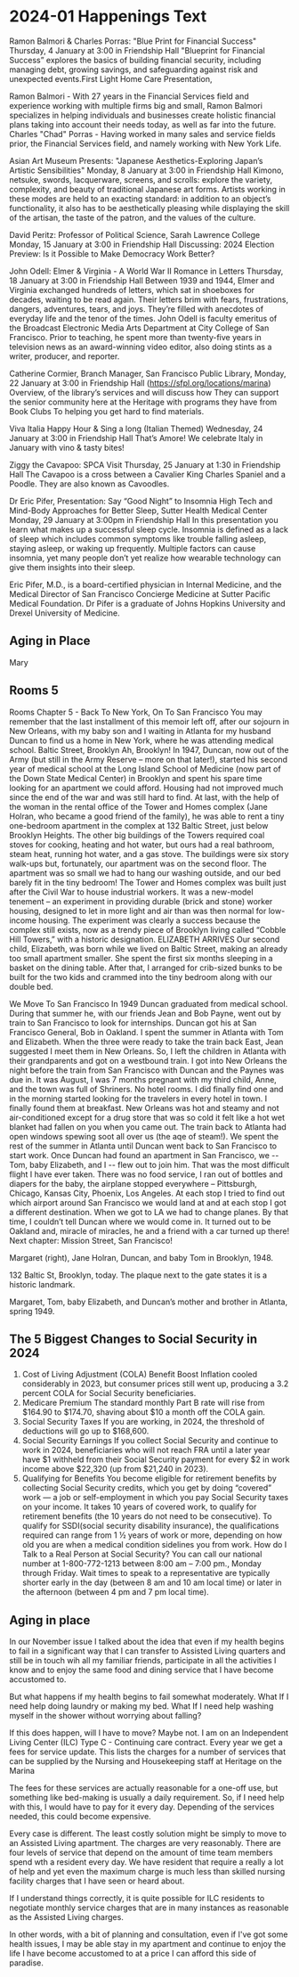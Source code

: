 # 2024-01 Happenings Text

Ramon Balmori & Charles Porras: "Blue Print for Financial Success"
Thursday, 4 January at 3:00 in Friendship Hall
"Blueprint for Financial Success” explores the basics of building financial security, including managing debt, growing savings, and safeguarding against risk and unexpected events.First Light Home Care Presentation,

Ramon Balmori - With 27 years in the Financial Services field and experience working with multiple firms big and small, Ramon Balmori specializes in helping individuals and businesses create holistic financial plans taking into account their needs today, as well as far into the future.
Charles "Chad" Porras - Having worked in many sales and service fields prior, the Financial Services field, and namely working with New York Life.

Asian Art Museum Presents: "Japanese Aesthetics-Exploring Japan’s Artistic Sensibilities"
Monday, 8 January at 3:00 in Friendship Hall
Kimono, netsuke, swords, lacquerware, screens, and scrolls: explore the variety, complexity, and beauty of traditional Japanese art forms. Artists working in these modes are held to an exacting standard: in addition to an object’s functionality, it also has to be aesthetically pleasing while displaying the skill of the artisan, the taste of the patron, and the values of the culture.

David Peritz: Professor of Political Science, Sarah Lawrence College
Monday, 15 January at 3:00 in Friendship Hall
Discussing: 2024 Election Preview: Is it Possible to Make Democracy Work Better?

John Odell: Elmer & Virginia - A World War II Romance in Letters
Thursday, 18 January at 3:00 in Friendship Hall
Between 1939 and 1944, Elmer and Virginia exchanged hundreds of letters, which sat in shoeboxes for decades, waiting to be read again. Their letters brim with fears, frustrations, dangers, adventures, tears, and joys. They’re filled with anecdotes of everyday life and the tenor of the times.
John Odell is faculty emeritus of the Broadcast Electronic Media Arts Department at City College of San Francisco. Prior to teaching, he spent more than twenty-five years in television news as an award-winning video editor, also doing stints as a writer, producer, and reporter.

Catherine Cormier, Branch Manager, San Francisco Public Library,
Monday, 22 January at 3:00 in Friendship Hall
(https://sfpl.org/locations/marina)
Overview, of the library’s services and will discuss how They can support the senior community here at the Heritage with programs they have from Book Clubs To helping you get hard to find materials.

Viva Italia Happy Hour & Sing a long (Italian Themed)
Wednesday, 24 January at 3:00 in Friendship Hall
That’s Amore! We celebrate Italy in January with vino & tasty bites!

Ziggy the Cavapoo: SPCA Visit
Thursday, 25 January at 1:30 in Friendship Hall
The Cavapoo is a cross between a Cavalier King Charles Spaniel and a Poodle. They are also known as Cavoodles.

Dr Eric Pifer, Presentation: Say “Good Night” to Insomnia High Tech and Mind-Body Approaches for Better Sleep, Sutter Health Medical Center
Monday, 29 January at 3:00pm in Friendship Hall
In this presentation you learn what makes up a successful sleep cycle. Insomnia is defined as a lack of sleep which includes common symptoms like trouble falling asleep, staying asleep, or waking up frequently. Multiple factors can cause insomnia, yet many people don’t yet realize how wearable technology can give them insights into their sleep.

Eric Pifer, M.D., is a board-certified physician in Internal Medicine, and the Medical Director of San Francisco Concierge Medicine at Sutter Pacific Medical Foundation. Dr Pifer is a graduate of Johns Hopkins University and Drexel University of Medicine.


## Aging in Place

Mary


## Rooms 5

Rooms Chapter 5 - Back To New York, On To San Francisco
You may remember that the last installment of this memoir left off, after our sojourn in New Orleans, with my baby son and I waiting in Atlanta for my husband Duncan to find us a home in New York, where he was attending medical school.
Baltic Street, Brooklyn
Ah, Brooklyn! In 1947, Duncan, now out of the Army (but still in the Army Reserve – more on that later!), started his second year of medical school at the Long Island School of Medicine (now part of the Down State Medical Center) in Brooklyn and spent his spare time looking for an apartment we could afford. Housing had not improved much since the end of the war and was still hard to find. At last, with the help of the woman in the rental office of the Tower and Homes complex (Jane Holran, who became a good friend of the family), he was able to rent a tiny one-bedroom apartment in the complex at 132 Baltic Street, just below Brooklyn Heights. The other big buildings of the Towers required coal stoves for cooking, heating and hot water, but ours had a real bathroom, steam heat, running hot water, and a gas stove. The buildings were six story walk-ups but, fortunately, our apartment was on the second floor. The apartment was so small we had to hang our washing outside, and our bed barely fit in the tiny bedroom!
The Tower and Homes complex was built just after the Civil War to house industrial workers. It was a new-model tenement – an experiment in providing durable (brick and stone) worker housing, designed to let in more light and air than was then normal for low-income housing. The experiment was clearly a success because the complex still exists, now as a trendy piece of Brooklyn living called “Cobble Hill Towers,” with a historic designation.
ELIZABETH ARRIVES
Our second child, Elizabeth, was born while we lived on Baltic Street, making an already too small apartment smaller. She spent the first six months sleeping in a basket on the dining table. After that, I arranged for crib-sized bunks to be built for the two kids and crammed into the tiny bedroom along with our double bed.

We Move To San Francisco
In 1949 Duncan graduated from medical school. During that summer he, with our friends Jean and Bob Payne, went out by train to San Francisco to look for internships. Duncan got his at San Francisco General, Bob in Oakland. I spent the summer in Atlanta with Tom and Elizabeth. When the three were ready to take the train back East, Jean suggested I meet them in New Orleans. So, I left the children in Atlanta with their grandparents and got on a westbound train. I got into New Orleans the night before the train from San Francisco with Duncan and the Paynes was due in.
It was August, I was 7 months pregnant with my third child, Anne, and the town was full of Shriners. No hotel rooms. I did finally find one and in the morning started looking for the travelers in every hotel in town. I finally found them at breakfast. New Orleans was hot and steamy and not air-conditioned except for a drug store that was so cold it felt like a hot wet blanket had fallen on you when you came out. The train back to Atlanta had open windows spewing soot all over us (the aqe of steam!). We spent the rest of the summer in Atlanta until Duncan went back to San Francisco to start work.
Once Duncan had found an apartment in San Francisco, we -- Tom, baby Elizabeth, and I -- flew out to join him. That was the most difficult flight I have ever taken. There was no food service, I ran out of bottles and diapers for the baby, the airplane stopped everywhere – Pittsburgh, Chicago, Kansas City, Phoenix, Los Angeles. At each stop I tried to find out which airport around San Francisco we would land at and at each stop I got a different destination. When we got to LA we had to change planes. By that time, I couldn’t tell Duncan where we would come in. It turned out to be Oakland and, miracle of miracles, he and a friend with a car turned up there!
Next chapter: Mission Street, San Francisco!



Margaret (right), Jane Holran, Duncan, and baby Tom in Brooklyn, 1948.



132 Baltic St, Brooklyn, today. The plaque next to the gate states it is a historic landmark.


Margaret, Tom, baby Elizabeth, and Duncan’s mother and brother in Atlanta, spring 1949.




## The 5 Biggest Changes to Social Security in 2024

1. Cost of Living Adjustment (COLA) Benefit Boost
Inflation cooled considerably in 2023, but consumer prices still went up, producing a 3.2 percent COLA for Social Security beneficiaries.
2. Medicare Premium
The standard monthly Part B rate will rise from $164.90 to $174.70, shaving about $10 a month off the COLA gain.
3. Social Security Taxes
If you are working, in 2024, the threshold of deductions will go up to $168,600.
4. Social Security Earnings
If you collect Social Security and continue to work in 2024, beneficiaries who will not reach FRA until a later year have $1 withheld from their Social Security payment for every $2 in work income above $22,320 (up from $21,240 in 2023).
5. Qualifying for Benefits
You become eligible for retirement benefits by collecting Social Security credits, which you  get by doing “covered” work — a job or self-employment in which you pay Social Security taxes on your income.  It takes 10 years of covered work, to qualify for retirement benefits (the 10 years do not need to be consecutive). To qualify for SSDI(social security disability insurance),  the qualifications required can range from 1 ½ years of work or more, depending on how old you are when a medical condition sidelines you from work.
How do I Talk to a Real Person at Social Security?
You can call our national number at 1-800-772-1213 between 8:00 am – 7:00 pm., Monday through Friday. Wait times to speak to a representative are typically shorter early in the day (between 8 am and 10 am local time) or later in the afternoon (between 4 pm and 7 pm local time).

## Aging in place

In our November issue I talked about the idea that even if my health begins to fail in a significant way that I can transfer to Assisted Living quarters and still be in touch wih all my familiar friends, participate in all the activities I know and to enjoy the same food and dining service that I have become accustomed to.

But what happens if my health begins to fail somewhat moderately. What If I need help doing laundry or making my bed. What If I need help washing myself in the shower without worrying about falling?

If this does happen, will I have to move? Maybe not. I am on an Independent Living Center (ILC) Type C - Continuing care contract. Every year we get a fees for service update. This lists the charges for a number of services that can be supplied by the Nursing and Housekeeping staff at Heritage on the Marina

The fees for these services are actually reasonable for a one-off use, but something like bed-making is usually a daily requirement. So, if I need help with this, I would have to pay for it every day. Depending of the services needed, this could become expensive.

Every case is different. The least costly solution might be simply to move to an Assisted Living apartment. The charges are very reasonably. There are four levels of service that depend on the amount of time team members spend wth a resident every day. We have resident that require a really a lot of help and yet even the maximum charge is much less than skilled nursing facility charges that I have seen or heard about.

If I understand things correctly, it is quite possible for ILC residents to negotiate monthly service charges that are in many instances as reasonable as the Assisted Living charges.

In other words, with a bit of planning and consultation, even if I've got some health issues, I may be able stay in my apartment and continue to enjoy the life I have become accustomed to at a price I can afford this side of paradise.




